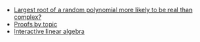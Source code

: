 - [Largest root of a random polynomial more likely to be real than complex?](https://mathoverflow.net/questions/470951/is-the-largest-root-of-a-random-polynomial-more-likely-to-be-real-than-complex)
- [Proofs by topic](https://proofwiki.org/wiki/Category:Proofs_by_Topic)
- [Interactive linear algebra](http://immersivemath.com/ila/index.html)